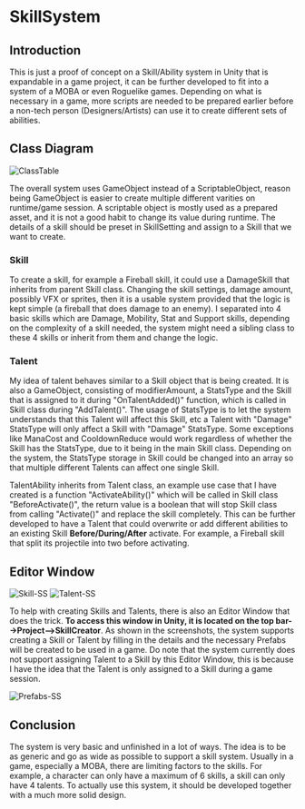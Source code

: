 # SkillSystem
## Introduction
This is just a proof of concept on a Skill/Ability system in Unity that is expandable in a game project, it can be further developed to fit into a system of a MOBA or even Roguelike games. Depending on what is necessary in a game, more scripts are needed to be prepared earlier before a non-tech person (Designers/Artists) can use it to create different sets of abilities.

## Class Diagram
![ClassTable](https://user-images.githubusercontent.com/32587088/184530690-9a1af592-fc2f-476a-a6d7-7fbfbb9094ac.png)

The overall system uses GameObject instead of a ScriptableObject, reason being GameObject is easier to create multiple different varities on runtime/game session. A scriptable object is mostly used as a prepared asset, and it is not a good habit to change its value during runtime. The details of a skill should be preset in SkillSetting and assign to a Skill that we want to create.

### Skill
To create a skill, for example a Fireball skill, it could use a DamageSkill that inherits from parent Skill class. Changing the skill settings, damage amount, possibly VFX or sprites, then it is a usable system provided that the logic is kept simple (a fireball that does damage to an enemy). I separated into 4 basic skills which are Damage, Mobility, Stat and Support skills, depending on the complexity of a skill needed, the system might need a sibling class to these 4 skills or inherit from them and change the logic.

### Talent
My idea of talent behaves similar to a Skill object that is being created. It is also a GameObject, consisting of modifierAmount, a StatsType and the Skill that is assigned to it during "OnTalentAdded()" function, which is called in Skill class during "AddTalent()". The usage of StatsType is to let the system understands that this Talent will affect this Skill, etc a Talent with "Damage" StatsType will only affect a Skill with "Damage" StatsType. Some exceptions like ManaCost and CooldownReduce would work regardless of whether the Skill has the StatsType, due to it being in the main Skill class. Depending on the system, the StatsType storage in Skill could be changed into an array so that multiple different Talents can affect one single Skill.

TalentAbility inherits from Talent class, an example use case that I have created is a function "ActivateAbility()" which will be called in Skill class "BeforeActivate()", the return value is a boolean that will stop Skill class from calling "Activate()" and replace the skill completely. This can be further developed to have a Talent that could overwrite or add different abilities to an existing Skill <b>Before/During/After</b> activate. For example, a Fireball skill that split its projectile into two before activating.

## Editor Window
![Skill-SS](https://user-images.githubusercontent.com/32587088/184531461-08f70224-714e-4c2f-941b-1cf8ae5f3ce3.png)
![Talent-SS](https://user-images.githubusercontent.com/32587088/184531462-b0731a87-264c-426f-8e42-162527edc3a7.png)

To help with creating Skills and Talents, there is also an Editor Window that does the trick. <b>To access this window in Unity, it is located on the top bar-->Project-->SkillCreator</b>. As shown in the screenshots, the system supports creating a Skill or Talent by filling in the details and the necessary Prefabs will be created to be used in a game. Do note that the system currently does not support assigning Talent to a Skill by this Editor Window, this is because I have the idea that the Talent is only assigned to a Skill during a game session.

![Prefabs-SS](https://user-images.githubusercontent.com/32587088/184531575-64aca993-9a55-4409-b694-7469bcc2390a.png)

## Conclusion
The system is very basic and unfinished in a lot of ways. The idea is to be as generic and go as wide as possible to support a skill system. Usually in a game, especially a MOBA, there are limiting factors to the skills. For example, a character can only have a maximum of 6 skills, a skill can only have 4 talents. To actually use this system, it should be developed together with a much more solid design.
